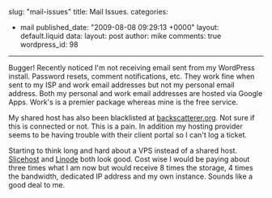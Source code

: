 slug: "mail-issues"
title: Mail Issues.
categories:
  - mail
published_date: "2009-08-08 09:29:13 +0000"
layout: default.liquid
data:
  layout: post
  author: mike
  comments: true
  wordpress_id: 98
---
Bugger! Recently noticed I'm not receiving email sent from my WordPress install. Password resets, comment notifications, etc. They work fine when sent to my ISP and work email addresses but not my personal email address. Both my personal and work email addresses are hosted via Google Apps. Work's is a premier package whereas mine is the free service.

My shared host has also been blacklisted at [backscatterer.org](http://www.backscatterer.org). Not sure if this is connected or not. This is a pain. In addition my hosting provider seems to be having trouble with their client portal so I can't log a ticket.

Starting to think long and hard about a VPS instead of a shared host. [Slicehost](http://www.slicehost.com/) and [Linode](http://www.linode.com/) both look good. Cost wise I would be paying about three times what I am now but would receive 8 times the storage, 4 times the bandwidth, dedicated IP address and my own instance. Sounds like a good deal to me.
